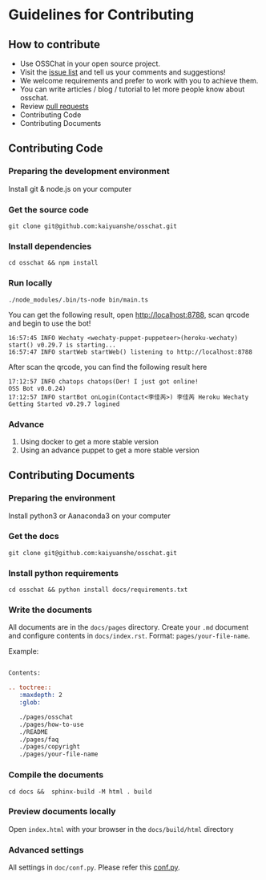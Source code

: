 # Guidelines for Contributing

## How to contribute

* Use OSSChat in your open source project.
* Visit the [issue list](https://github.com/kaiyuanshe/osschat/issues) and tell us your comments and suggestions!
* We welcome requirements and prefer to work with you to achieve them.
* You can write articles / blog / tutorial to let more people know about osschat.
* Review [pull requests](https://github.com/kaiyuanshe/osschat/pulls)
* Contributing Code
* Contributing Documents

## Contributing Code

### Preparing the development environment

Install git & node.js on your computer

### Get the source code

```shell
git clone git@github.com:kaiyuanshe/osschat.git
```

### Install dependencies

```shell
cd osschat && npm install 
```

### Run locally

```shell
./node_modules/.bin/ts-node bin/main.ts
```

You can get the following result, open <http://localhost:8788>, scan qrcode and begin to use the bot!

```shell
16:57:45 INFO Wechaty <wechaty-puppet-puppeteer>(heroku-wechaty) start() v0.29.7 is starting...
16:57:47 INFO startWeb startWeb() listening to http://localhost:8788
```

After scan the qrcode, you can find the following result here

```shell
17:12:57 INFO chatops chatops(Der! I just got online!
OSS Bot v0.0.24)
17:12:57 INFO startBot onLogin(Contact<李佳芮>) 李佳芮 Heroku Wechaty Getting Started v0.29.7 logined
```

### Advance

1. Using docker to get a more stable version
2. Using an advance puppet to get a more stable version

## Contributing Documents

### Preparing the environment

Install python3 or Aanaconda3 on your computer

### Get the docs

```shell
git clone git@github.com:kaiyuanshe/osschat.git
```

### Install python requirements

```shell
cd osschat && python install docs/requirements.txt
```

### Write the documents

All documents are in the `docs/pages` directory.
Create your `.md` document and configure contents in
`docs/index.rst`. Format: `pages/your-file-name`.

Example:

```rst

Contents:

.. toctree::
   :maxdepth: 2
   :glob:

   ./pages/osschat
   ./pages/how-to-use
   ./README
   ./pages/faq
   ./pages/copyright
   ./pages/your-file-name

```

### Compile the documents

```shell
cd docs &&  sphinx-build -M html . build
```

### Preview documents locally

Open `index.html` with your browser in the `docs/build/html` directory

### Advanced settings

All settings in `doc/conf.py`.
Please refer this [conf.py](https://github.com/readthedocs/recommonmark/blob/master/setup.py).




